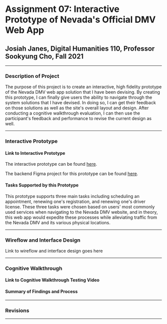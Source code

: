 # Assignment 07: Interactive Prototype of Nevada's Official DMV Web App

## Josiah Janes, Digital Humanities 110, Professor Sookyung Cho, Fall 2021

---

### Description of Project
The purpose of this project is to create an interactive, high fidelity prototype of the Nevada DMV web app solution that I have been devising. By creating this prototype, I can finally give users the ability to navigate through the system solutions that I have devised. In doing so, I can get their feedback on those solutions as well as the site's overall layout and design. After conducting a cognitive walkthrough evaluation, I can then use the participant's feedback and performance to revise the current design as well.

---

### Interactive Prototype
#### Link to Interactive Prototype
The interactive prototype can be found [here](https://www.figma.com/proto/84UnkGIfWpkQLEWP4fwWXy/Assignment-7-Interactive-Prototype---Josiah-Janes---105090684?node-id=2%3A59&scaling=min-zoom&page-id=0%3A1&starting-point-node-id=2%3A59).

The backend Figma project for this prototype can be found [here](https://www.figma.com/file/84UnkGIfWpkQLEWP4fwWXy/Assignment-7-Interactive-Prototype---Josiah-Janes---105090684?node-id=0%3A1).
#### Tasks Supported by this Prototype
This prototype supports three main tasks including scheduling an appointment, renewing one's registration, and renewing one's driver license. These three tasks were chosen based on users' most commonly used services when navigating to the Nevada DMV website, and in theory, this web app would expedite these processes while alleviating traffic from the Nevada DMV and its various physical locations.

---

### Wireflow and Interface Design
Link to wireflow and interface design goes here

---

### Cognitive Walkthrough
#### Link to Cognitive Walkthrough Testing Video
#### Summary of Findings and Process

---

### Revisions

---
